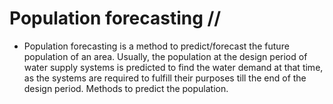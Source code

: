 # Population forecasting //

* Population forecasting is a method to predict/forecast the future population of an area. Usually, the population at the design period of water supply systems is predicted to find the water demand at that time, as the systems are required to fulfill their purposes till the end of the design period. Methods to predict the population.

